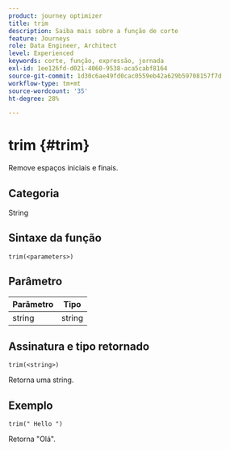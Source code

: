 ```yaml
---
product: journey optimizer
title: trim
description: Saiba mais sobre a função de corte
feature: Journeys
role: Data Engineer, Architect
level: Experienced
keywords: corte, função, expressão, jornada
exl-id: 1ee126fd-d021-4060-9538-aca5cabf8164
source-git-commit: 1d30c6ae49fd0cac0559eb42a629b59708157f7d
workflow-type: tm+mt
source-wordcount: '35'
ht-degree: 28%

---
```


# trim {#trim}

Remove espaços iniciais e finais.

## Categoria

String

## Sintaxe da função

`trim(<parameters>)`

## Parâmetro

| Parâmetro | Tipo |
|-----------|------------------|
| string | string |

## Assinatura e tipo retornado

`trim(<string>)`

Retorna uma string.

## Exemplo

`trim(" Hello ")`

Retorna &quot;Olá&quot;.
